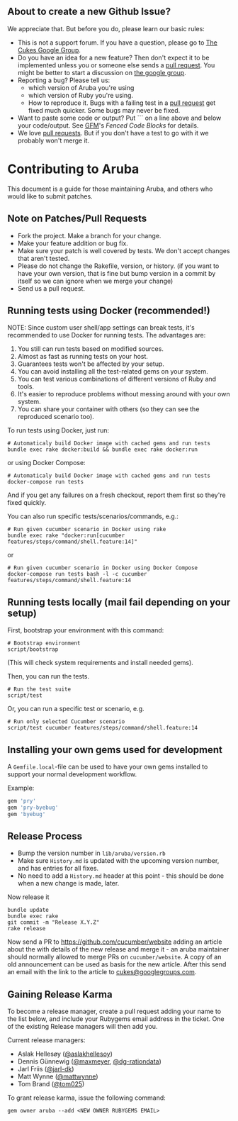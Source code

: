 ## About to create a new Github Issue?

We appreciate that. But before you do, please learn our basic rules:

* This is not a support forum. If you have a question, please go to [The Cukes Google Group](http://groups.google.com/group/cukes).
* Do you have an idea for a new feature? Then don't expect it to be implemented unless you or someone else sends a [pull request](https://help.github.com/articles/using-pull-requests). You might be better to start a discussion on [the google group](http://groups.google.com/group/cukes).
* Reporting a bug? Please tell us:
  * which version of Aruba you're using
  * which version of Ruby you're using.
  * How to reproduce it. Bugs with a failing test in a [pull request](https://help.github.com/articles/using-pull-requests) get fixed much quicker. Some bugs may never be fixed.
* Want to paste some code or output? Put \`\`\` on a line above and below your code/output. See [GFM](https://help.github.com/articles/github-flavored-markdown)'s *Fenced Code Blocks* for details.
* We love [pull requests](https://help.github.com/articles/using-pull-requests). But if you don't have a test to go with it we probably won't merge it.

# Contributing to Aruba

This document is a guide for those maintaining Aruba, and others who would like to submit patches.

## Note on Patches/Pull Requests

* Fork the project. Make a branch for your change.
* Make your feature addition or bug fix.
* Make sure your patch is well covered by tests. We don't accept changes that aren't tested.
* Please do not change the Rakefile, version, or history.
  (if you want to have your own version, that is fine but
  bump version in a commit by itself so we can ignore when we merge your change)
* Send us a pull request.

## Running tests using Docker (recommended!)

NOTE: Since custom user shell/app settings can break tests, it's recommended
to use Docker for running tests. The advantages are:

1. You still can run tests based on modified sources.
2. Almost as fast as running tests on your host.
3. Guarantees tests won't be affected by your setup.
4. You can avoid installing all the test-related gems on your system.
5. You can test various combinations of different versions of Ruby and tools.
6. It's easier to reproduce problems without messing around with your own system.
7. You can share your container with others (so they can see the reproduced scenario too).

To run tests using Docker, just run:

    # Automaticaly build Docker image with cached gems and run tests
    bundle exec rake docker:build && bundle exec rake docker:run

or using Docker Compose:

    # Automaticaly build Docker image with cached gems and run tests
    docker-compose run tests

And if you get any failures on a fresh checkout, report them first so they're
fixed quickly.

You can also run specific tests/scenarios/commands, e.g.:

    # Run given cucumber scenario in Docker using rake
    bundle exec rake "docker:run[cucumber features/steps/command/shell.feature:14]"

or

    # Run given cucumber scenario in Docker using Docker Compose
    docker-compose run tests bash -l -c cucumber features/steps/command/shell.feature:14

## Running tests locally (mail fail depending on your setup)

First, bootstrap your environment with this command:

    # Bootstrap environment
    script/bootstrap

(This will check system requirements and install needed gems).

Then, you can run the tests.

    # Run the test suite
    script/test

Or, you can run a specific test or scenario, e.g.

    # Run only selected Cucumber scenario
    script/test cucumber features/steps/command/shell.feature:14


## Installing your own gems used for development

A `Gemfile.local`-file can be used to have your own gems installed to support
your normal development workflow.

Example:

~~~ruby
gem 'pry'
gem 'pry-byebug'
gem 'byebug'
~~~

## Release Process

* Bump the version number in `lib/aruba/version.rb`
* Make sure `History.md` is updated with the upcoming version number, and has entries for all fixes.
* No need to add a `History.md` header at this point - this should be done when a new change is made, later.

Now release it

    bundle update
    bundle exec rake
    git commit -m "Release X.Y.Z"
    rake release

Now send a PR to https://github.com/cucumber/website adding an article about the with details of the new release and merge it - an aruba maintainer should normally allowed to merge PRs on `cucumber/website`. A copy of an old announcement can be used as basis for the new article. After this send an email with the link to the article to cukes@googlegroups.com.

## Gaining Release Karma

To become a release manager, create a pull request adding your name to the list below, and include your Rubygems email address in the ticket. One of the existing Release managers will then add you.

Current release managers:
  * Aslak Hellesøy ([@aslakhellesoy](http://github.com/aslakhellesoy))
  * Dennis Günnewig ([@maxmeyer](http://github.com/maxmeyer), [@dg-rationdata](http://github.com/dg-rationdata))
  * Jarl Friis ([@jarl-dk](https://github.com/jarl-dk))
  * Matt Wynne ([@mattwynne](http://github.com/mattwynne))
  * Tom Brand ([@tom025](https://github.com/tom025))

To grant release karma, issue the following command:

    gem owner aruba --add <NEW OWNER RUBYGEMS EMAIL>
